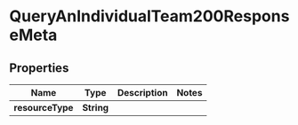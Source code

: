 

# QueryAnIndividualTeam200ResponseMeta


## Properties

| Name | Type | Description | Notes |
|------------ | ------------- | ------------- | -------------|
|**resourceType** | **String** |  |  |



